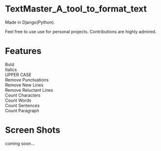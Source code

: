 # TextMaster_A_tool_to_format_text

Made in Django(Python).

Feel free to use use for personal projects. Contributions are highly admired.

# Features
Bold<br>
Italics<br>
UPPER CASE <br>
Remove Punctuations<br>
Remove New Lines<br>
Remove Reluctant Lines<br>
Count Characters<br>
Count Words<br>
Count Sentences<br>
Count Paragraph<br>

# Screen Shots
coming soon...
